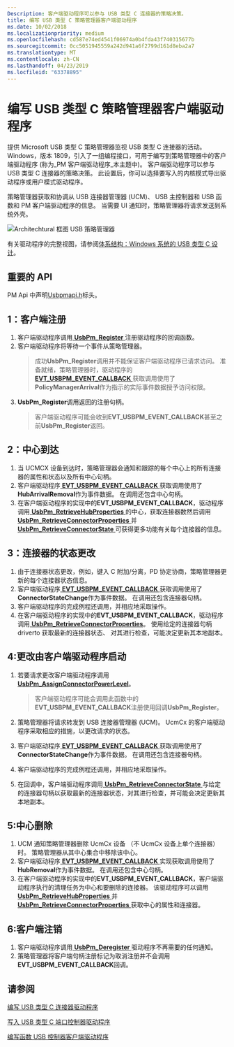 ```yaml
---
Description: 客户端驱动程序可以参与 USB 类型 C 连接器的策略决策。
title: 编写 USB 类型 C 策略管理器客户端驱动程序
ms.date: 10/02/2018
ms.localizationpriority: medium
ms.openlocfilehash: cd587e74ed4541f06974a0b4fda43f740315677b
ms.sourcegitcommit: 0cc5051945559a242d941a6f2799d161d8eba2a7
ms.translationtype: MT
ms.contentlocale: zh-CN
ms.lasthandoff: 04/23/2019
ms.locfileid: "63378895"
---
```

# <a name="write-a-usb-type-c-policy-manager-client-driver"></a>编写 USB 类型 C 策略管理器客户端驱动程序

提供 Microsoft USB 类型 C 策略管理器监视 USB 类型 C 连接器的活动。 Windows，版本 1809，引入了一组编程接口，可用于编写到策略管理器中的客户端驱动程序 (称为_PM 客户端驱动程序_本主题中)。 客户端驱动程序可以参与 USB 类型 C 连接器的策略决策。 此设置后，你可以选择要写入的内核模式导出驱动程序或用户模式驱动程序。

策略管理器获取和协调从 USB 连接器管理器 (UCM)、 USB 主控制器和 USB 函数和 PM 客户端驱动程序的信息。 当需要 UI 通知时，策略管理器将请求发送到系统外壳。

![Architechtural 框图 USB 策略管理器](images/pmclient.png)

有关驱动程序的完整视图，请参阅[体系结构：Windows 系统的 USB 类型 C 设计](https://docs.microsoft.com/windows-hardware/drivers/usbcon/architecture--usb-type-c-in-a-windows-system)。

## <a name="important-apis"></a>重要的 API
PM Api 中声明[Usbpmapi.h](https://docs.microsoft.com/windows-hardware/drivers/ddi/content/usbpmapi)标头。
 
## <a name="1-client-registration"></a>1：客户端注册

1. 客户端驱动程序调用[ **UsbPm_Register** ](https://docs.microsoft.com/windows-hardware/drivers/ddi/content/usbpmapi/nf-usbpmapi-usbpm_register)注册驱动程序的回调函数。
2. 客户端驱动程序将等待一个事件从策略管理器。 
    > 成功**UsbPm_Register**调用并不能保证客户端驱动程序已请求访问。 准备就绪，策略管理器时，驱动程序的[ **EVT_USBPM_EVENT_CALLBACK** ](https://docs.microsoft.com/windows-hardware/drivers/ddi/content/usbpmapi/nc-usbpmapi-evt_usbpm_event_callback)获取调用使用了**PolicyManagerArrival**作为指示的实际事件数据授予访问权限。
3. **UsbPm_Register**调用返回的注册句柄。
    > 客户端驱动程序可能会收到**EVT_USBPM_EVENT_CALLBACK**甚至之前**UsbPm_Register**返回。

## <a name="2-hub-arrival"></a>2：中心到达

1. 当 UCMCX 设备到达时，策略管理器会通知和跟踪的每个中心上的所有连接器的属性和状态以及所有中心句柄。
2. 客户端驱动程序[ **EVT_USBPM_EVENT_CALLBACK** ](https://docs.microsoft.com/windows-hardware/drivers/ddi/content/usbpmapi/nc-usbpmapi-evt_usbpm_event_callback)获取调用使用了**HubArrivalRemoval**作为事件数据。 在调用还包含中心句柄。
3. 在客户端驱动程序的实现中的**EVT_USBPM_EVENT_CALLBACK**，驱动程序调用[ **UsbPm_RetrieveHubProperties** ](https://docs.microsoft.com/windows-hardware/drivers/ddi/content/usbpmapi/nf-usbpmapi-usbpm_retrievehubproperties)的中心，获取连接器数然后调用[ **UsbPm_RetrieveConnectorProperties** ](https://docs.microsoft.com/windows-hardware/drivers/ddi/content/usbpmapi/nf-usbpmapi-usbpm_retrieveconnectorproperties)并[ **UsbPm_RetrieveConnectorState** ](https://docs.microsoft.com/windows-hardware/drivers/ddi/content/usbpmapi/nf-usbpmapi-usbpm_retrieveconnectorstate)可获得更多功能有关每个连接器的信息。

## <a name="3-connector-state-change"></a>3：连接器的状态更改 
1. 由于连接器状态更改，例如，键入 C 附加/分离，PD 协定协商，策略管理器更新的每个连接器状态信息。 
2. 客户端驱动程序[ **EVT_USBPM_EVENT_CALLBACK** ](https://docs.microsoft.com/windows-hardware/drivers/ddi/content/usbpmapi/nc-usbpmapi-evt_usbpm_event_callback)获取调用使用了**ConnectorStateChange**作为事件数据。 在调用还包含连接器句柄。
3. 客户端驱动程序的完成例程还调用，并相应地采取操作。
4. 在客户端驱动程序的实现中的**EVT_USBPM_EVENT_CALLBACK**，驱动程序调用[ **UsbPm_RetrieveConnectorProperties**](https://docs.microsoft.com/windows-hardware/drivers/ddi/content/usbpmapi/nf-usbpmapi-usbpm_retrieveconnectorproperties)。 使用给定的连接器句柄 driverto 获取最新的连接器状态、 对其进行检查，可能决定更新其本地副本。  
 
## <a name="4-change-initiated-by-the-client-driver"></a>4:更改由客户端驱动程序启动

1. 若要请求更改客户端驱动程序调用[ **UsbPm_AssignConnectorPowerLevel**](https://docs.microsoft.com/windows-hardware/drivers/ddi/content/usbpmapi/nf-usbpmapi-usbpm_assignconnectorpowerlevel)。
    > 客户端驱动程序可能会调用此函数中的**EVT_USBPM_EVENT_CALLBACK**注册使用回调**UsbPm_Register**。

2. 策略管理器将请求转发到 USB 连接器管理器 (UCM)。 UcmCx 的客户端驱动程序采取相应的措施，以更改请求的状态。
3. 客户端驱动程序[ **EVT_USBPM_EVENT_CALLBACK** ](https://docs.microsoft.com/windows-hardware/drivers/ddi/content/usbpmapi/nc-usbpmapi-evt_usbpm_event_callback)获取调用使用了**ConnectorStateChange**作为事件数据。 在调用还包含连接器句柄。
4. 客户端驱动程序的完成例程还调用，并相应地采取操作。
5. 在回调中，客户端驱动程序调用[ **UsbPm_RetrieveConnectorState** ](https://docs.microsoft.com/windows-hardware/drivers/ddi/content/usbpmapi/nf-usbpmapi-usbpm_retrieveconnectorproperties)与给定的连接器句柄以获取最新的连接器状态，对其进行检查，并可能会决定更新其本地副本。

 
## <a name="5-hub-removal"></a>5:中心删除

1. UCM 通知策略管理器删除 UcmCx 设备 （不 UcmCx 设备上单个连接器） 时。 策略管理器从其中心集合中移除该中心。
2. 客户端驱动程序[ **EVT_USBPM_EVENT_CALLBACK** ](https://docs.microsoft.com/windows-hardware/drivers/ddi/content/usbpmapi/nc-usbpmapi-evt_usbpm_event_callback)实现获取调用使用了**HubRemoval**作为事件数据。 在调用还包含中心句柄。
3. 在客户端驱动程序的实现中的**EVT_USBPM_EVENT_CALLBACK**，客户端驱动程序执行的清理任务为中心和要删除的连接器。 该驱动程序可以调用[ **UsbPm_RetrieveHubProperties** ](https://docs.microsoft.com/windows-hardware/drivers/ddi/content/usbpmapi/nf-usbpmapi-usbpm_retrievehubproperties)并[ **UsbPm_RetrieveConnectorProperties** ](https://docs.microsoft.com/windows-hardware/drivers/ddi/content/usbpmapi/nf-usbpmapi-usbpm_retrieveconnectorproperties)获取中心的属性和连接器。
 
## <a name="6-client-deregistration"></a>6:客户端注销 
1. 客户端驱动程序调用[ **UsbPm_Deregister** ](https://docs.microsoft.com/windows-hardware/drivers/ddi/content/usbpmapi/nf-usbpmapi-usbpm_register)驱动程序不再需要的任何通知。
2. 策略管理器将客户端句柄注册标记为取消注册并不会调用**EVT_USBPM_EVENT_CALLBACK**回调。

## <a name="see-also"></a>请参阅

[编写 USB 类型 C 连接器驱动程序](https://docs.microsoft.com/windows-hardware/drivers/usbcon/bring-up-a-usb-type-c-connector-on-a-windows-system)

[写入 USB 类型 C 端口控制器驱动程序](https://docs.microsoft.com/windows-hardware/drivers/usbcon/write-a-usb-type-c-port-controller-driver)

[编写函数 USB 控制器客户端驱动程序](https://docs.microsoft.com/windows-hardware/drivers/usbcon/function-client-driver)
